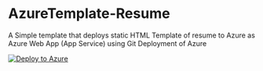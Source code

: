 # AzureTemplate-Resume
A Simple template that deploys static HTML Template of resume to Azure as Azure Web App (App Service) using Git Deployment of Azure

[![Deploy to Azure](http://azuredeploy.net/deploybutton.png)](https://azuredeploy.net/)
